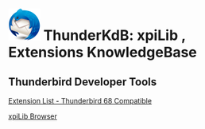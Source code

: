 # ![Thunderbird icon](rep-resources/Thunderbird-icon.png) ThunderKdB: xpiLib , Extensions KnowledgeBase


## Thunderbird Developer Tools
[Extension List - Thunderbird 68 Compatible](extensions-all/exts-tb68-comp/extension-list-tb68.md)


[xpiLib Browser](https://cleidigh.github.io/ThunderKdB/docs/xpiLib-search.html)

